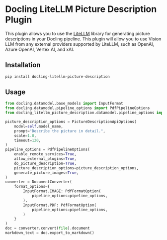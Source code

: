 # Docling LiteLLM Picture Description Plugin

This plugin allows you to use the [LiteLLM](https://github.com/BerriAI/litellm) library for generating picture descriptions in your Docling pipeline. This plugin will allow you to use Vision LLM from any external providers supported by LiteLLM, such as OpenAI, Azure OpenAI, Vertex AI, and xAI.

## Installation

```bash
pip install docling-litellm-picture-description
```

## Usage

```python
from docling.datamodel.base_models import InputFormat
from docling.datamodel.pipeline_options import PdfPipelineOptions
from docling_litellm_picture_description.datamodel.pipeline_options import PictureDescriptionLiteLLMOptions

picture_description_options = PictureDescriptionApiOptions(
    model=self.model_name,
    prompt="Describe the picture in detail.",
    scale=1.0,
    timeout=120,
)
pipeline_options = PdfPipelineOptions(
    enable_remote_services=True,
    allow_external_plugins=True,
    do_picture_description=True,
    picture_description_options=picture_description_options,
    generate_picture_images=True,
)
converter = DocumentConverter(
    format_options={
        InputFormat.IMAGE: PdfFormatOption(
            pipeline_options=pipeline_options,
        ),
        InputFormat.PDF: PdfFormatOption(
            pipeline_options=pipeline_options,
        )
    }
)
doc = converter.convert(file).document
markdown_text = doc.export_to_markdown()
```
